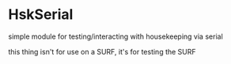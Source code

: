 # HskSerial

simple module for testing/interacting with housekeeping via serial

this thing isn't for use on a SURF, it's for testing the SURF